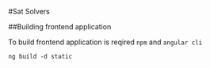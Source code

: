 #Sat Solvers

##Building frontend application

To build frontend application is reqired `npm` and `angular cli`

```
ng build -d static
```
